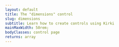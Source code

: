 ```yaml
---
layout: default
title: The "dimensions" control
slug: dimensions
subtitle: Learn how to create controls using Kirki
mainMaxWidth: 50rem;
bodyClasses: control page
returns: array
---
```

